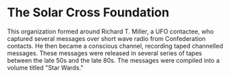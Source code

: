 # The Solar Cross Foundation

This organization formed around Richard T. Miller, a UFO contactee, who captured several messages over short wave radio from Confederation contacts. He then became a conscious channel, recording taped channelled messages. These messages were released in several series of tapes between the late 50s and the late 80s. The messages were compiled into a volume titled "Star Wards."